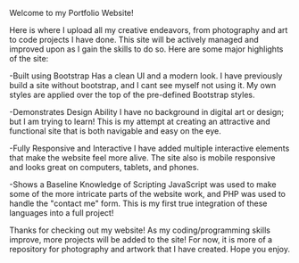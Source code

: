 Welcome to my Portfolio Website!

Here is where I upload all my creative endeavors, from photography and art to code projects I have done. This site will be actively managed and improved upon as I gain the skills to do so. Here are some major highlights of the site:

-Built using Bootstrap
  Has a clean UI and a modern look. I have previously build a site without bootstrap, and I cant see myself not using it. My own styles are applied over the top of the pre-defined Bootstrap styles.
  
-Demonstrates Design Ability
  I have no background in digital art or design; but I am trying to learn! This is my attempt at creating an attractive and functional site that is both navigable and easy on the eye.
  
-Fully Responsive and Interactive
  I have added multiple interactive elements that make the website feel more alive. The site also is mobile responsive and looks great on computers, tablets, and phones. 

-Shows a Baseline Knowledge of Scripting
  JavaScript was used to make some of the more intricate parts of the website work, and PHP was used to handle the "contact me" form. This is my first true integration of these languages into a full project!
  
Thanks for checking out my website! As my coding/programming skills improve, more projects will be added to the site! For now, it is more of a repository for photography and artwork that I have created. Hope you enjoy.
  
